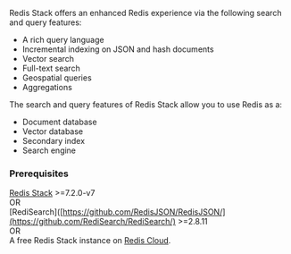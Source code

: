 Redis Stack offers an enhanced Redis experience via the following search and query features:

- A rich query language
- Incremental indexing on JSON and hash documents
- Vector search
- Full-text search
- Geospatial queries
- Aggregations

The search and query features of Redis Stack allow you to use Redis as a:

- Document database
- Vector database
- Secondary index
- Search engine

### Prerequisites

[Redis Stack](https://redis.io/download) >=7.2.0-v7 \
OR \
[RediSearch]([https://github.com/RedisJSON/RedisJSON/](https://github.com/RediSearch/RediSearch/) >=2.8.11 \
OR \
A free Redis Stack instance on [Redis Cloud](https://redis.com/try-free/?utm_source=redis\&utm_medium=app\&utm_campaign=redisinsight_vecsim_guide "Redis Cloud").
